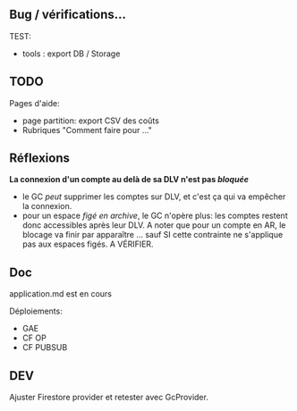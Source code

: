 ## Bug / vérifications...
TEST:
- tools : export DB / Storage

## TODO
Pages d'aide:
- page partition: export CSV des coûts
- Rubriques "Comment faire pour ..."

## Réflexions
**La connexion d'un compte au delà de sa DLV n'est pas _bloquée_**
- le GC _peut_ supprimer les comptes sur DLV, et c'est ça qui va empêcher la connexion.
- pour un espace _figé en archive_, le GC n'opère plus: les comptes restent donc accessibles après leur DLV. A noter que pour un compte en AR, le blocage va finir par apparaître ... sauf SI cette contrainte ne s'applique pas aux espaces figés. A VÉRIFIER.

## Doc
application.md est en cours

Déploiements:
- GAE
- CF OP
- CF PUBSUB

## DEV
Ajuster Firestore provider et retester avec GcProvider.
